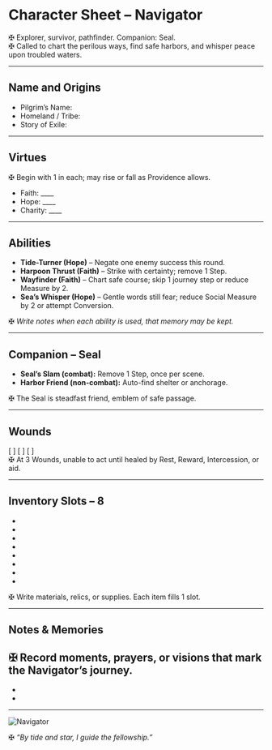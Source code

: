 # Character Sheet – Navigator  

✠ Explorer, survivor, pathfinder. Companion: Seal.  
✠ Called to chart the perilous ways, find safe harbors, and whisper peace upon troubled waters.  

---

## Name and Origins  
- Pilgrim’s Name:  
- Homeland / Tribe:  
- Story of Exile:  

---

## Virtues  
✠ Begin with 1 in each; may rise or fall as Providence allows.  
- Faith: ____  
- Hope: ____  
- Charity: ____  

---

## Abilities  

- **Tide-Turner (Hope)** – Negate one enemy success this round.  
- **Harpoon Thrust (Faith)** – Strike with certainty; remove 1 Step.  
- **Wayfinder (Faith)** – Chart safe course; skip 1 journey step or reduce Measure by 2.  
- **Sea’s Whisper (Hope)** – Gentle words still fear; reduce Social Measure by 2 or attempt Conversion.  

✠ *Write notes when each ability is used, that memory may be kept.*  

---

## Companion – Seal  

- **Seal’s Slam (combat):** Remove 1 Step, once per scene.  
- **Harbor Friend (non-combat):** Auto-find shelter or anchorage.  

✠ The Seal is steadfast friend, emblem of safe passage.  

---

## Wounds  

[ ] [ ] [ ]  
✠ At 3 Wounds, unable to act until healed by Rest, Reward, Intercession, or aid.  

---

## Inventory Slots – 8  

-  
-  
-  
-  
-  
-  
-  
-  

✠ Write materials, relics, or supplies. Each item fills 1 slot.  

---

## Notes & Memories  

✠ Record moments, prayers, or visions that mark the Navigator’s journey.  
-  
-  
-  

---

![Navigator](../assets/images/Navigator.png)  

✠ *“By tide and star, I guide the fellowship.”*  
